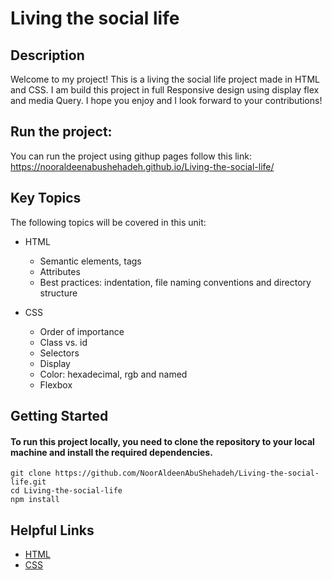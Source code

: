 # Living the social life

## Description
Welcome to my project! This is a living the social life project made in HTML and CSS.
I am build this project in full Responsive design using display flex and media Query.
I hope you enjoy and I look forward to your contributions!

## Run the project:
You can run the project using githup pages follow this link: https://nooraldeenabushehadeh.github.io/Living-the-social-life/

## Key Topics

The following topics will be covered in this unit:

* HTML
  * Semantic elements, tags
  * Attributes
  * Best practices: indentation, file naming conventions and directory structure
  
* CSS
  * Order of importance
  * Class vs. id
  * Selectors
  * Display
  * Color: hexadecimal, rgb and named
  * Flexbox
  
## Getting Started
  #### To run this project locally, you need to clone the repository to your local machine and install the required dependencies.
   
   ```
   git clone https://github.com/NoorAldeenAbuShehadeh/Living-the-social-life.git
   cd Living-the-social-life
   npm install
   ```

  
## Helpful Links 
* [HTML](https://developer.mozilla.org/en-US/docs/Web/HTML)
* [CSS](https://developer.mozilla.org/en-US/docs/Web/CSS)
